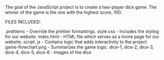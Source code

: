 The goal of the JavaScript project is to create a two-player dice game. The winner of the game is the one with the highest score, 100.

FILES INCLUDED:

.prettierrc - Override the prettier formattings.
style.css - Includes the styling for our website.
index.html - HTML file which serves as a home page for our website.
script. js - Contains logic that adds interactivity to the project.
game-flowchart.png - Summarizes the game logic.
dice-1, dice-2, dice-3, dice-4, dice-5, dice-6 - Images of the dice
